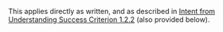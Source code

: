 This applies directly as written, and as described in [Intent from Understanding Success Criterion 1.2.2](http://www.w3.org/WAI/WCAG22/Understanding/captions-prerecorded#intent) (also provided below).